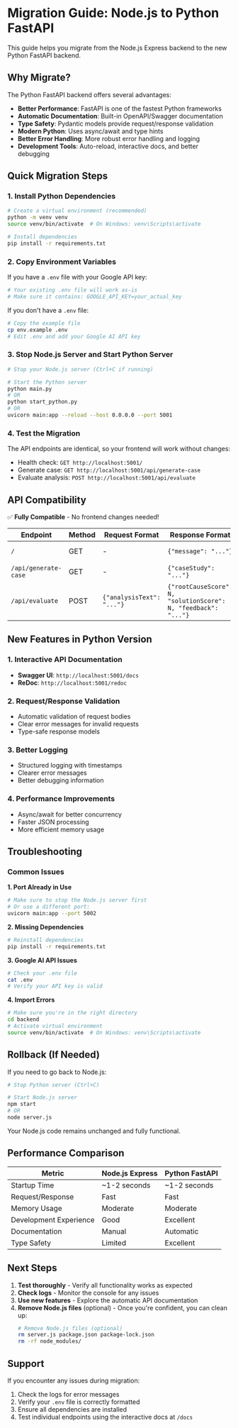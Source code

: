 # Migration Guide: Node.js to Python FastAPI

This guide helps you migrate from the Node.js Express backend to the new Python FastAPI backend.

## Why Migrate?

The Python FastAPI backend offers several advantages:

- **Better Performance**: FastAPI is one of the fastest Python frameworks
- **Automatic Documentation**: Built-in OpenAPI/Swagger documentation
- **Type Safety**: Pydantic models provide request/response validation
- **Modern Python**: Uses async/await and type hints
- **Better Error Handling**: More robust error handling and logging
- **Development Tools**: Auto-reload, interactive docs, and better debugging

## Quick Migration Steps

### 1. Install Python Dependencies

```bash
# Create a virtual environment (recommended)
python -m venv venv
source venv/bin/activate  # On Windows: venv\Scripts\activate

# Install dependencies
pip install -r requirements.txt
```

### 2. Copy Environment Variables

If you have a `.env` file with your Google API key:
```bash
# Your existing .env file will work as-is
# Make sure it contains: GOOGLE_API_KEY=your_actual_key
```

If you don't have a `.env` file:
```bash
# Copy the example file
cp env.example .env
# Edit .env and add your Google AI API key
```

### 3. Stop Node.js Server and Start Python Server

```bash
# Stop your Node.js server (Ctrl+C if running)

# Start the Python server
python main.py
# OR
python start_python.py
# OR
uvicorn main:app --reload --host 0.0.0.0 --port 5001
```

### 4. Test the Migration

The API endpoints are identical, so your frontend will work without changes:

- Health check: `GET http://localhost:5001/`
- Generate case: `GET http://localhost:5001/api/generate-case`
- Evaluate analysis: `POST http://localhost:5001/api/evaluate`

## API Compatibility

✅ **Fully Compatible** - No frontend changes needed!

| Endpoint | Method | Request Format | Response Format | Status |
|----------|--------|----------------|-----------------|---------|
| `/` | GET | - | `{"message": "..."}` | ✅ Identical |
| `/api/generate-case` | GET | - | `{"caseStudy": "..."}` | ✅ Identical |
| `/api/evaluate` | POST | `{"analysisText": "..."}` | `{"rootCauseScore": N, "solutionScore": N, "feedback": "..."}` | ✅ Identical |

## New Features in Python Version

### 1. Interactive API Documentation
- **Swagger UI**: `http://localhost:5001/docs`
- **ReDoc**: `http://localhost:5001/redoc`

### 2. Request/Response Validation
- Automatic validation of request bodies
- Clear error messages for invalid requests
- Type-safe response models

### 3. Better Logging
- Structured logging with timestamps
- Clearer error messages
- Better debugging information

### 4. Performance Improvements
- Async/await for better concurrency
- Faster JSON processing
- More efficient memory usage

## Troubleshooting

### Common Issues

**1. Port Already in Use**
```bash
# Make sure to stop the Node.js server first
# Or use a different port:
uvicorn main:app --port 5002
```

**2. Missing Dependencies**
```bash
# Reinstall dependencies
pip install -r requirements.txt
```

**3. Google AI API Issues**
```bash
# Check your .env file
cat .env
# Verify your API key is valid
```

**4. Import Errors**
```bash
# Make sure you're in the right directory
cd backend
# Activate virtual environment
source venv/bin/activate  # On Windows: venv\Scripts\activate
```

## Rollback (If Needed)

If you need to go back to Node.js:

```bash
# Stop Python server (Ctrl+C)

# Start Node.js server
npm start
# OR
node server.js
```

Your Node.js code remains unchanged and fully functional.

## Performance Comparison

| Metric | Node.js Express | Python FastAPI |
|--------|----------------|----------------|
| Startup Time | ~1-2 seconds | ~1-2 seconds |
| Request/Response | Fast | Fast |
| Memory Usage | Moderate | Moderate |
| Development Experience | Good | Excellent |
| Documentation | Manual | Automatic |
| Type Safety | Limited | Excellent |

## Next Steps

1. **Test thoroughly** - Verify all functionality works as expected
2. **Check logs** - Monitor the console for any issues
3. **Use new features** - Explore the automatic API documentation
4. **Remove Node.js files** (optional) - Once you're confident, you can clean up:
   ```bash
   # Remove Node.js files (optional)
   rm server.js package.json package-lock.json
   rm -rf node_modules/
   ```

## Support

If you encounter any issues during migration:

1. Check the logs for error messages
2. Verify your `.env` file is correctly formatted
3. Ensure all dependencies are installed
4. Test individual endpoints using the interactive docs at `/docs` 